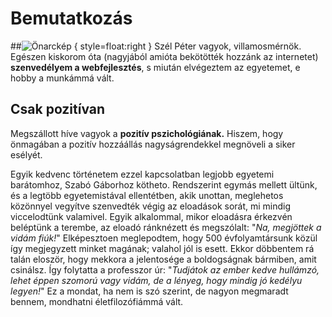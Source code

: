 # Bemutatkozás

##![Önarckép](http://m.c.lnkd.licdn.com/media/p/4/000/14d/022/2fc56df.jpg) { style=float:right }
Szél Péter vagyok, villamosmérnök. Egészen kiskorom óta (nagyjából amióta
bekötötték hozzánk az internetet) **szenvedélyem a webfejlesztés**, s
miután elvégeztem az egyetemet, e hobby a munkámmá vált.

## Csak pozitívan

Megszállott híve vagyok a **pozitív pszichológiának.** Hiszem, hogy
önmagában a pozitív hozzáállás nagyságrendekkel megnöveli a siker
esélyét.

Egyik kedvenc történetem ezzel kapcsolatban legjobb egyetemi barátomhoz,
Szabó Gáborhoz kötheto. Rendszerint egymás mellett ültünk, és a legtöbb
egyetemistával ellentétben, akik unottan, meglehetos közönnyel vegyítve
szenvedték végig az eloadások sorát, mi mindig viccelodtünk valamivel.
Egyik alkalommal, mikor eloadásra érkezvén beléptünk a terembe, az
eloadó ránknézett és megszólalt: "*Na, megjöttek a vidám fiúk!*"
Elképesztoen meglepodtem, hogy 500 évfolyamtársunk közül így megjegyzett
minket magának; valahol jól is esett. Ekkor döbbentem rá talán eloször,
hogy mekkora a jelentosége a boldogságnak bármiben, amit csinálsz. Így
folytatta a professzor úr: "*Tudjátok az ember kedve hullámzó, lehet
éppen szomorú vagy vidám, de a lényeg, hogy mindig jó kedélyu legyen!*"
Ez a mondat, ha nem is szó szerint, de nagyon megmaradt bennem,
mondhatni életfilozófiámmá vált.

